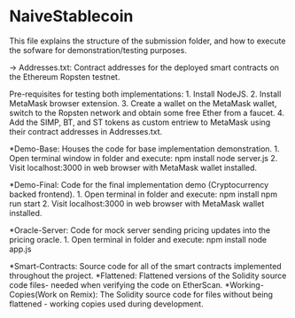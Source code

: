 # NaiveStablecoin
This file explains the structure of the submission folder, and how to execute the sofware for demonstration/testing purposes.

-> Addresses.txt: Contract addresses for the deployed smart contracts on the Ethereum Ropsten testnet.

Pre-requisites for testing both implementations:
    1. Install NodeJS.
    2. Install MetaMask browser extension.
    3. Create a wallet on the MetaMask wallet, switch to the Ropsten network and obtain some free Ether from a faucet.
    4. Add the SIMP, BT, and ST tokens as custom entriew to MetaMask using their contract addresses in Addresses.txt.

*Demo-Base: Houses the code for base implementation demonstration.
    1. Open terminal window in folder and execute:
        npm install
        node server.js
    2. Visit localhost:3000 in web browser with MetaMask wallet installed.
    
*Demo-Final: Code for the final implementation demo (Cryptocurrency backed frontend).
    1. Open terminal in folder and execute:
        npm install
        npm run start
    2. Visit localhost:3000 in web browser with MetaMask wallet installed.

*Oracle-Server: Code for mock server sending pricing updates into the pricing oracle.
    1. Open terminal in folder and execute:
        npm install
        node app.js

*Smart-Contracts: Source code for all of the smart contracts implemented throughout the project.
    *Flattened: Flattened versions of the Solidity source code files- needed when verifying the code on EtherScan.
    *Working-Copies(Work on Remix): The Solidity source code for files without being flattened - working copies used during development. 
